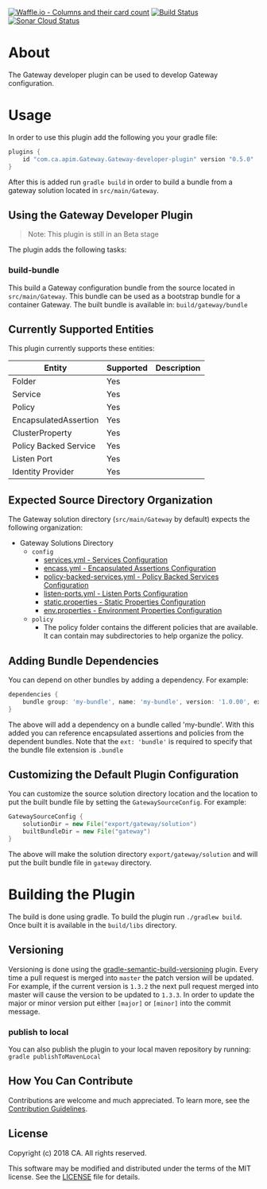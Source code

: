 [![Waffle.io - Columns and their card count](https://badge.waffle.io/ca-api-Gateway/Gateway-developer-plugin.svg?columns=all)](https://waffle.io/ca-api-Gateway/Gateway-developer-plugin)
[![Build Status](https://travis-ci.org/ca-api-gateway/gateway-developer-plugin.svg?branch=master)](https://travis-ci.org/ca-api-gateway/gateway-developer-plugin)
[![Sonar Cloud Status](https://sonarcloud.io/api/project_badges/measure?project=com.ca.apim.gateway%3Agateway-developer-plugin&metric=alert_status)](https://sonarcloud.io/dashboard?id=com.ca.apim.gateway%3Agateway-developer-plugin)

# About
The Gateway developer plugin can be used to develop Gateway configuration.

# Usage
In order to use this plugin add the following you your gradle file:

```groovy
plugins {
    id "com.ca.apim.Gateway.Gateway-developer-plugin" version "0.5.0"
}
```

After this is added run `gradle build` in order to build a bundle from a gateway solution located in `src/main/Gateway`.

## Using the Gateway Developer Plugin
> Note: This plugin is still in an Beta stage

The plugin adds the following tasks:

### build-bundle
This build a Gateway configuration bundle from the source located in `src/main/Gateway`. This bundle can be used as a bootstrap bundle for a container Gateway. The built bundle is available in: `build/gateway/bundle`

## Currently Supported Entities
This plugin currently supports these entities:

Entity | Supported | Description
--- | --- | ---
Folder | Yes | 
Service | Yes | 
Policy | Yes |
EncapsulatedAssertion | Yes |
ClusterProperty | Yes |
Policy Backed Service | Yes |
Listen Port | Yes | 
Identity Provider | Yes |
 

## Expected Source Directory Organization
The Gateway solution directory (`src/main/Gateway` by default) expects the following organization:

* Gateway Solutions Directory
  * `config`
    * [services.yml - Services Configuration](doc/services.md#services-configuration)
    * [encass.yml - Encapsulated Assertions Configuration](doc/encapsulated-assertions.md#encapsulated-assertion-configuration)
    * [policy-backed-services.yml - Policy Backed Services Configuration](doc/policy-backed-services.md#policy-backed-services-configuration)
    * [listen-ports.yml - Listen Ports Configuration](doc/listen-ports.md#listen-ports-configuration)
    * [static.properties - Static Properties Configuration](doc/static-properties.md#static-properties-configuration)
    * [env.properties - Environment Properties Configuration](doc/environment-properties.md#environment-properties-configuration)
  * `policy`
    * The policy folder contains the different policies that are available. It can contain may subdirectories to help organize the policy.

## Adding Bundle Dependencies
You can depend on other bundles by adding a dependency. For example:
```groovy
dependencies {
    bundle group: 'my-bundle', name: 'my-bundle', version: '1.0.00', ext: 'bundle'
}
```
The above will add a dependency on a bundle called 'my-bundle'. With this added you can reference encapsulated assertions and policies from the dependent bundles. 
Note that the `ext: 'bundle'` is required to specify that the bundle file extension is `.bundle` 

## Customizing the Default Plugin Configuration
You can customize the source solution directory location and the location to put the built bundle file by setting the `GatewaySourceConfig`. For example:
```groovy
GatewaySourceConfig {
    solutionDir = new File("export/gateway/solution")
    builtBundleDir = new File("gateway")
}
```
The above will make the solution directory `export/gateway/solution` and will put the built bundle file in `gateway` directory.

# Building the Plugin
The build is done using gradle. To build the plugin run ```./gradlew build```. Once built it is available in the `build/libs` directory. 

## Versioning
Versioning is done using the [gradle-semantic-build-versioning](https://github.com/vivin/gradle-semantic-build-versioning) plugin. 
Every time a pull request is merged into `master` the patch version will be updated. For example, if the current version is `1.3.2` the next pull request merged into master will cause the version to be updated to `1.3.3`.
In order to update the major or minor version put either `[major]` or `[minor]` into the commit message.

### publish to local
You can also publish the plugin to your local maven repository by running:
```gradle publishToMavenLocal```

## How You Can Contribute
Contributions are welcome and much appreciated. To learn more, see the [Contribution Guidelines][contributing].

## License

Copyright (c) 2018 CA. All rights reserved.

This software may be modified and distributed under the terms
of the MIT license. See the [LICENSE][license-link] file for details.


 [license-link]: /LICENSE
 [contributing]: /CONTRIBUTING.md
